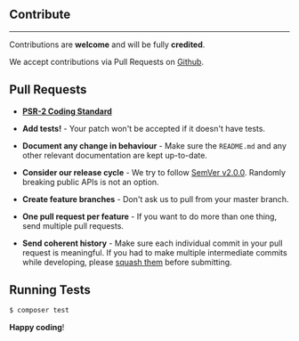 ## Contribute
---

Contributions are **welcome** and will be fully **credited**.

We accept contributions via Pull Requests on [Github](https://github.com/phossa2/framework).

## Pull Requests

- **[PSR-2 Coding Standard](https://github.com/php-fig/fig-standards/blob/master/accepted/PSR-2-coding-style-guide.md)**

- **Add tests!** - Your patch won't be accepted if it doesn't have tests.

- **Document any change in behaviour** - Make sure the `README.md` and any other
  relevant documentation are kept up-to-date.

- **Consider our release cycle** - We try to follow [SemVer v2.0.0](http://semver.org/).
  Randomly breaking public APIs is not an option.

- **Create feature branches** - Don't ask us to pull from your master branch.

- **One pull request per feature** - If you want to do more than one thing,
  send multiple pull requests.

- **Send coherent history** - Make sure each individual commit in your pull
  request is meaningful. If you had to make multiple intermediate commits while
  developing, please [squash them](http://www.git-scm.com/book/en/v2/Git-Tools-Rewriting-History#Changing-Multiple-Commit-Messages)
  before submitting.

## Running Tests

``` bash
$ composer test
```

**Happy coding**!